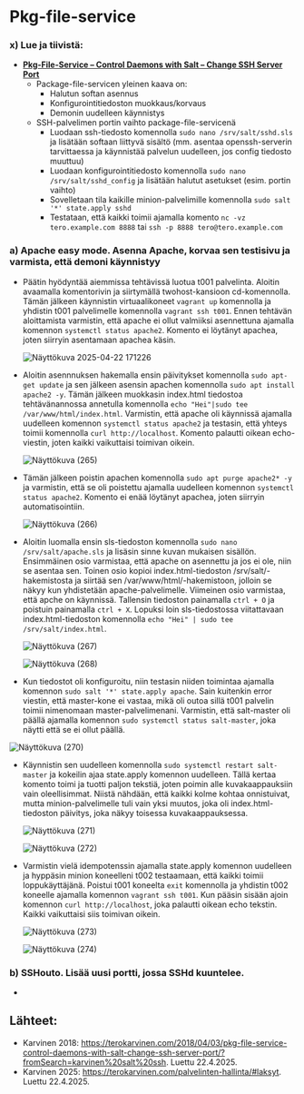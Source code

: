 # Pkg-file-service

### x) Lue ja tiivistä:
- **[Pkg-File-Service – Control Daemons with Salt – Change SSH Server Port](https://terokarvinen.com/2018/04/03/pkg-file-service-control-daemons-with-salt-change-ssh-server-port/?fromSearch=karvinen%20salt%20ssh)**
  - Package-file-servicen yleinen kaava on:
    - Halutun softan asennus
    - Konfigurointitiedoston muokkaus/korvaus
    - Demonin uudelleen käynnistys
  - SSH-palvelimen portin vaihto package-file-servicenä
    - Luodaan ssh-tiedosto komennolla `sudo nano /srv/salt/sshd.sls` ja lisätään softaan liittyvä sisältö (mm. asentaa openssh-serverin tarvittaessa ja käynnistää palvelun uudelleen, jos config tiedosto muuttuu)
    - Luodaan konfigurointitiedosto komennolla `sudo nano /srv/salt/sshd_config` ja lisätään halutut asetukset (esim. portin vaihto)
    - Sovelletaan tila kaikille minion-palvelimille komennolla `sudo salt '*' state.apply sshd`
    - Testataan, että kaikki toimii ajamalla komento `nc -vz tero.example.com 8888` tai `ssh -p 8888 tero@tero.example.com`

### a) Apache easy mode. Asenna Apache, korvaa sen testisivu ja varmista, että demoni käynnistyy
- Päätin hyödyntää aiemmissa tehtävissä luotua t001 palvelinta. Aloitin avaamalla komentorivin ja siirtymällä twohost-kansioon cd-komennolla. Tämän jälkeen käynnistin virtuaalikoneet `vagrant up` komennolla ja yhdistin t001 palvelimelle komennolla `vagrant ssh t001`. Ennen tehtävän aloittamista varmistin, että apache ei ollut valmiiksi asennettuna ajamalla komennon `systemctl status apache2`. Komento ei löytänyt apachea, joten siirryin asentamaan apachea käsin.

  ![Näyttökuva 2025-04-22 171226](https://github.com/user-attachments/assets/db724811-6b26-4a01-a884-683ddffee40e)

- Aloitin asennnuksen hakemalla ensin päivitykset komennolla `sudo apt-get update` ja sen jälkeen asensin apachen komennolla `sudo apt install apache2 -y`. Tämän jälkeen muokkasin index.html tiedostoa tehtävänannossa annetulla komennolla `echo "Hei"|sudo tee /var/www/html/index.html`. Varmistin, että apache oli käynnissä ajamalla uudelleen komennon `systemctl status apache2` ja testasin, että yhteys toimii komennolla `curl http://localhost`. Komento palautti oikean echo-viestin, joten kaikki vaikuttaisi toimivan oikein.

  ![Näyttökuva (265)](https://github.com/user-attachments/assets/00441e3d-9fd9-4519-ae0e-3d3885a89d2d)

- Tämän jälkeen poistin apachen komennolla `sudo apt purge apache2* -y` ja varmistin, että se oli poistettu ajamalla uudelleen komennon `systemctl status apache2`. Komento ei enää löytänyt apachea, joten siirryin automatisointiin.

  ![Näyttökuva (266)](https://github.com/user-attachments/assets/67e368db-cc3b-4e28-b01c-b511496e0169)
  
- Aloitin luomalla ensin sls-tiedoston komennolla `sudo nano /srv/salt/apache.sls` ja lisäsin sinne kuvan mukaisen sisällön. Ensimmäinen osio varmistaa, että apache on asennettu ja jos ei ole, niin se asentaa sen. Toinen osio kopioi index.html-tiedoston /srv/salt/-hakemistosta ja siirtää sen /var/www/html/-hakemistoon, jolloin se näkyy kun yhdistetään apache-palvelimelle. Viimeinen osio varmistaa, että apche on käynnissä. Tallensin tiedoston painamalla `ctrl + O` ja poistuin painamalla `ctrl + X`. Lopuksi loin sls-tiedostossa viitattavaan index.html-tiedoston komennolla `echo "Hei" | sudo tee /srv/salt/index.html`.

  ![Näyttökuva (267)](https://github.com/user-attachments/assets/3fe2e0af-9365-4a02-a72b-a5998aa4ee3a)

  ![Näyttökuva (268)](https://github.com/user-attachments/assets/bd4eeaa5-43f1-4b12-8d8e-cb21195fd4eb)

- Kun tiedostot oli konfiguroitu, niin testasin niiden toimintaa ajamalla komennon `sudo salt '*' state.apply apache`. Sain kuitenkin error viestin, että master-kone ei vastaa, mikä oli outoa sillä t001 palvelin toimii nimenomaan master-palvelimenani. Varmistin, että salt-master oli päällä ajamalla komennon `sudo systemctl status salt-master`, joka näytti että se ei ollut päällä. 

![Näyttökuva (270)](https://github.com/user-attachments/assets/5152d86b-9c09-4dde-855f-ba6e7d300029)

- Käynnistin sen uudelleen komennolla `sudo systemctl restart salt-master` ja kokeilin ajaa state.apply komennon uudelleen. Tällä kertaa komento toimi ja tuotti paljon tekstiä,  joten poimin alle kuvakaappauksiin vain oleellisimmat. Niistä nähdään, että kaikki kolme kohtaa onnistuivat, mutta minion-palvelimelle tuli vain yksi muutos, joka oli index.html-tiedoston päivitys, joka näkyy toisessa kuvakaappauksessa.

  ![Näyttökuva (271)](https://github.com/user-attachments/assets/07343b5a-5ce9-40f8-8ee0-481bbe5f825e)

  ![Näyttökuva (272)](https://github.com/user-attachments/assets/0a66e31c-5d79-47fc-affa-b41b41680467)

- Varmistin vielä idempotenssin ajamalla state.apply komennon uudelleen ja hyppäsin minion koneelleni t002 testaamaan, että kaikki toimii loppukäyttäjänä. Poistui t001 koneelta `exit` komennolla ja yhdistin t002 koneelle ajamalla komennon `vagrant ssh t001`. Kun pääsin sisään ajoin komennon `curl http://localhost`, joka palautti oikean echo tekstin. Kaikki vaikuttaisi siis toimivan oikein.

  ![Näyttökuva (273)](https://github.com/user-attachments/assets/121447f1-b29b-40d5-bc0b-8c5819748a27)

  ![Näyttökuva (274)](https://github.com/user-attachments/assets/04fe25ae-2ef1-4e3b-9a19-f8cfe72ca80b)

### b) SSHouto. Lisää uusi portti, jossa SSHd kuuntelee.
- 

## Lähteet:
- Karvinen 2018: https://terokarvinen.com/2018/04/03/pkg-file-service-control-daemons-with-salt-change-ssh-server-port/?fromSearch=karvinen%20salt%20ssh. Luettu 22.4.2025.
- Karvinen 2025: https://terokarvinen.com/palvelinten-hallinta/#laksyt. Luettu 22.4.2025.




